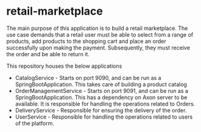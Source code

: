 # retail-marketplace

The main purpose of this application is to build a retail marketplace. The use case demands that a retail user must be able to select from a range of products,
add products to the shopping cart and place an order successfully upon making the payment. Subsequently, they must receive the order and be able to return it. 

This repository houses the below applications 
 
* CatalogService - Starts on port 9090, and can be run as a SpringBootApplication. This takes care of building a product catalog
* OrderManagementService - Starts on port 9091, and can be run as a SpringBootApplication. This has a dependency on Axon server to be available. 
                           It is responsible for handling the operations related to Orders. 
* DeliveryService - Responsible for ensuring the delivery of the order. 
* UserService - Responsible for handling the operations related to users of the platform. 
